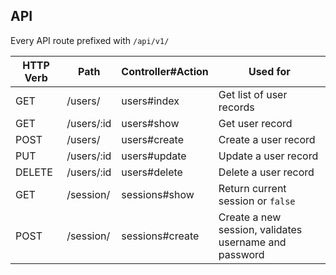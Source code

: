 ## API

Every API route prefixed with `/api/v1/`

| HTTP Verb | Path       | Controller#Action | Used for                                              |	
|-----------|------------|-------------------|-------------------------------------------------------|	
| GET       | /users/    | users#index       | Get list of user records                              |	
| GET       | /users/:id | users#show        | Get user record                                       |	
| POST      | /users/    | users#create      | Create a user record                                  |	
| PUT       | /users/:id | users#update      | Update a user record                                  |	
| DELETE    | /users/:id | users#delete      | Delete a user record                                  |	
| GET       | /session/  | sessions#show     | Return current session or `false`                     |	
| POST      | /session/  | sessions#create   | Create a new session, validates username and password |